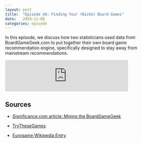 ```yaml
---
layout: post
title:  "Episode 46: Finding Your (Niche) Board Games"
date:   2019-11-08
categories: episode
---
```


In this episode, we discuss how two statisticians used data from BoardGameGeek.com to put together their own board game recommendation engine, specifically designed to stay away from mainstream recommendations.


<iframe src="https://anchor.fm/databytes/embed/episodes/46-Finding-Your-Niche-Board-Games-e8smo8" height="102px" width="400px" frameborder="0" scrolling="no"></iframe>

## Sources

* [Significance.com article: Mining the BoardGameGeek](https://rss.onlinelibrary.wiley.com/doi/10.1111/j.1740-9713.2019.01317.x)

* [TryTheseGames](https://trythesegames.com)

* [Eurogame Wikipedia Entry](https://en.wikipedia.org/wiki/Eurogame)



